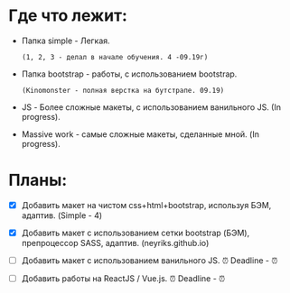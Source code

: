 # Где что лежит:

*  Папка simple - Легкая.

       (1, 2, 3 - делал в начале обучения. 4 -09.19г)

*  Папка bootstrap - работы, с использованием bootstrap.

       (Kinomonster - полная верстка на бутстрапе. 09.19)

*  JS - Более сложные макеты, с использованием ванильного JS. (In progress).

*  Massive work - самые сложные макеты, сделанные мной. (In progress).

# Планы:

- [x] Добавить макет на чистом css+html+bootstrap, используя БЭМ, адаптив. (Simple - 4)
- [x] Добавить макет с использованием сетки bootstrap (БЭМ), препроцессор SASS, адаптив. (neyriks.github.io)
- [ ] Добавить макет с использованием ванильного JS. :alarm_clock:  Deadline -  :alarm_clock:
- [ ] Добавить работы на ReactJS / Vue.js. :alarm_clock:  Deadline -  :alarm_clock:


